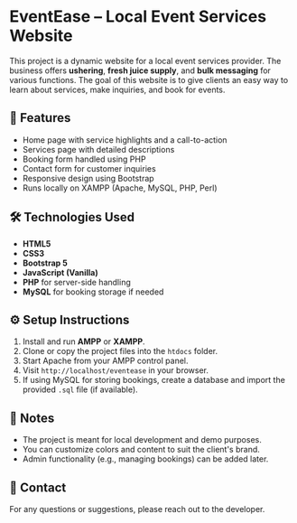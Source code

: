 # EventEase – Local Event Services Website

This project is a dynamic website for a local event services provider. The business offers **ushering**, **fresh juice supply**, and **bulk messaging** for various functions. The goal of this website is to give clients an easy way to learn about services, make inquiries, and book for events.

## 📌 Features

- Home page with service highlights and a call-to-action
- Services page with detailed descriptions
- Booking form handled using PHP
- Contact form for customer inquiries
- Responsive design using Bootstrap
- Runs locally on XAMPP (Apache, MySQL, PHP, Perl)

## 🛠️ Technologies Used

- **HTML5**
- **CSS3**
- **Bootstrap 5**
- **JavaScript (Vanilla)**
- **PHP** for server-side handling
- **MySQL** for booking storage if needed

## ⚙️ Setup Instructions

1. Install and run **AMPP** or **XAMPP**.
2. Clone or copy the project files into the `htdocs` folder.
3. Start Apache from your AMPP control panel.
4. Visit `http://localhost/eventease` in your browser.
5. If using MySQL for storing bookings, create a database and import the provided `.sql` file (if available).

## 🧾 Notes

- The project is meant for local development and demo purposes.
- You can customize colors and content to suit the client's brand.
- Admin functionality (e.g., managing bookings) can be added later.

## 📧 Contact

For any questions or suggestions, please reach out to the developer.

